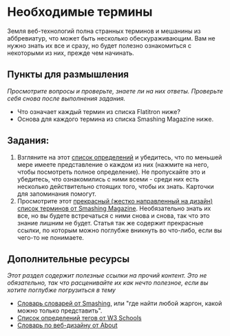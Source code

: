 # Необходимые термины
<!-- *Estimated Time: 1-2 hrs* -->

Земля веб-технологий полна странных терминов и мешанины из аббревиатур, что может быть несколько обескураживающим. Вам не нужно знать их все и сразу, но будет полезно ознакомиться с некоторыми из них, прежде чем начинать.

## Пункты для размышления

*Просмотрите вопросы и проверьте, знаете ли на них ответы. Проверьте себя снова после выполнения задания.*


* Что означает каждый термин из списка Flatitron ниже?
* Основа для каждого термина из списка Smashing Magazine ниже.

## Задания:

1. Взгляните на этот [список определений](http://prework.flatironschool.com/web-development/#tocAnchor-1-5-1) и убедитесь, что по меньшей мере имеете представление о каждом из них (нажмите на него, чтобы посмотреть полное определение). Не пропускайте это и убедитесь, что ознакомились с ними всеми - среди них есть несколько действительно стоящих того, чтобы их знать. Карточки для запоминания помогут.
2. Просмотрите этот [прекрасный (жестко направленный на дизайн) список терминов от Smashing Magazine](http://www.smashingmagazine.com/2009/05/21/web-design-industry-jargon-glossary-and-resources/). Необязательно знать их все, но вы будете встречаться с ними снова и снова, так что это знание лишним не будет. Статья так же содержит прекрасные ссылки, по которым можно поглубже вникнуть во что-либо, если вы чего-то не понимаете.

## Дополнительные ресурсы

*Этот раздел содержит полезные ссылки на прочий контент. Это не обязательно, так что расценивайте их как нечто полезное, если вы хотите поглубже погрузиться в тему*

* [Словарь словарей от Smashing](http://www.smashingmagazine.com/2009/05/29/useful-glossaries-for-web-designers-and-developers/), или "где найти любой жаргон, какой можно только представить".
* [Список определений тегов от W3 Schools](http://www.w3schools.com/tags/)
* [Словарь по веб-дизайну от About](http://webdesign.about.com/od/webdesignhtmlatoz/a/blglossary.htm)
